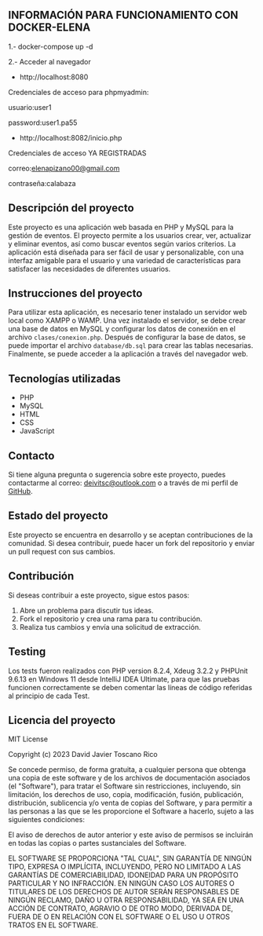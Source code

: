 ## INFORMACIÓN PARA FUNCIONAMIENTO CON DOCKER-ELENA
1.- docker-compose up -d

2.- Acceder al navegador

- http://localhost:8080
  
Credenciales de acceso para phpmyadmin:

usuario:user1

password:user1.pa55


- http://localhost:8082/inicio.php 

Credenciales de acceso YA REGISTRADAS

correo:elenapizano00@gmail.com

contraseña:calabaza

## Descripción del proyecto

Este proyecto es una aplicación web basada en PHP y MySQL para la gestión de eventos. El proyecto permite a los usuarios crear, ver, actualizar y eliminar eventos, así como buscar eventos según varios criterios. La aplicación está diseñada para ser fácil de usar y personalizable, con una interfaz amigable para el usuario y una variedad de características para satisfacer las necesidades de diferentes usuarios.

## Instrucciones del proyecto

Para utilizar esta aplicación, es necesario tener instalado un servidor web local como XAMPP o WAMP. Una vez instalado el servidor, se debe crear una base de datos en MySQL y configurar los datos de conexión en el archivo `clases/conexion.php`. Después de configurar la base de datos, se puede importar el archivo `database/db.sql` para crear las tablas necesarias. Finalmente, se puede acceder a la aplicación a través del navegador web.

## Tecnologías utilizadas

- PHP
- MySQL
- HTML
- CSS
- JavaScript

## Contacto

Si tiene alguna pregunta o sugerencia sobre este proyecto, puedes contactarme al correo: [deivitsc@outlook.com](mailto:deivitsc@outlook.com) o a través de mi perfil de [GitHub](https://github.com/Dejatori).

## Estado del proyecto

Este proyecto se encuentra en desarrollo y se aceptan contribuciones de la comunidad. Si desea contribuir, puede hacer un fork del repositorio y enviar un pull request con sus cambios.

## Contribución

Si deseas contribuir a este proyecto, sigue estos pasos:

1. Abre un problema para discutir tus ideas.
2. Fork el repositorio y crea una rama para tu contribución.
3. Realiza tus cambios y envía una solicitud de extracción.

## Testing

Los tests fueron realizados con PHP version 8.2.4, Xdeug 3.2.2 y PHPUnit 9.6.13 en Windows 11 desde
IntelliJ IDEA Ultimate, para que las pruebas funcionen correctamente se deben comentar las líneas de código
referidas al principio de cada Test.

## Licencia del proyecto

MIT License

Copyright (c) 2023 David Javier Toscano Rico

Se concede permiso, de forma gratuita, a cualquier persona que obtenga una copia de este software y de los archivos de documentación asociados (el "Software"), para tratar el Software sin restricciones, incluyendo, sin limitación, los derechos de uso, copia, modificación, fusión, publicación, distribución, sublicencia y/o venta de copias del Software, y para permitir a las personas a las que se les proporcione el Software a hacerlo, sujeto a las siguientes condiciones:

El aviso de derechos de autor anterior y este aviso de permisos se incluirán en todas las copias o partes sustanciales del Software.

EL SOFTWARE SE PROPORCIONA "TAL CUAL", SIN GARANTÍA DE NINGÚN TIPO, EXPRESA O IMPLÍCITA, INCLUYENDO, PERO NO LIMITADO A LAS GARANTÍAS DE COMERCIABILIDAD, IDONEIDAD PARA UN PROPÓSITO PARTICULAR Y NO INFRACCIÓN. EN NINGÚN CASO LOS AUTORES O TITULARES DE LOS DERECHOS DE AUTOR SERÁN RESPONSABLES DE NINGÚN RECLAMO, DAÑO U OTRA RESPONSABILIDAD, YA SEA EN UNA ACCIÓN DE CONTRATO, AGRAVIO O DE OTRO MODO, DERIVADA DE, FUERA DE O EN RELACIÓN CON EL SOFTWARE O EL USO U OTROS TRATOS EN EL SOFTWARE.
